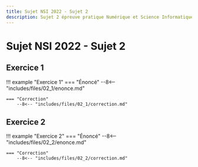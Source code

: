```yaml
---
title: Sujet NSI 2022 - Sujet 2
description: Sujet 2 épreuve pratique Numérique et Science Informatique 2022
---
```


# Sujet NSI 2022 - Sujet 2

## Exercice 1

!!! example "Exercice 1"
    === "Énoncé"
        --8<-- "includes/files/02_1/enonce.md"

    === "Correction"
        --8<-- "includes/files/02_1/correction.md"

## Exercice 2

!!! example "Exercice 2"
    === "Énoncé"
        --8<-- "includes/files/02_2/enonce.md"

    === "Correction"
        --8<-- "includes/files/02_2/correction.md"
